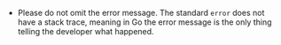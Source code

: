 - Please do not omit the error message. The standard `error` does not have a stack trace, meaning in Go the error message is the only thing telling the developer what happened.
